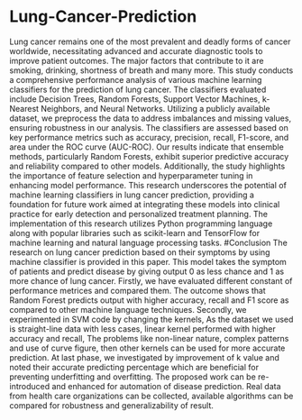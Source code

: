 # Lung-Cancer-Prediction
Lung cancer remains one of the most prevalent and deadly forms of cancer worldwide, necessitating advanced and accurate diagnostic tools to improve patient outcomes. The major factors that contribute to it are smoking, drinking, shortness of breath and many more. This study conducts a comprehensive performance analysis of various machine learning classifiers for the prediction of lung cancer. The classifiers evaluated include Decision Trees, Random Forests, Support Vector Machines, k-Nearest Neighbors, and Neural Networks. Utilizing a publicly available dataset, we preprocess the data to address imbalances and missing values, ensuring robustness in our analysis. The classifiers are assessed based on key performance metrics such as accuracy, precision, recall, F1-score, and area under the ROC curve (AUC-ROC). Our results indicate that ensemble methods, particularly Random Forests, exhibit superior predictive accuracy and reliability compared to other models. Additionally, the study highlights the importance of feature selection and hyperparameter tuning in enhancing model performance. This research underscores the potential of machine learning classifiers in lung cancer prediction, providing a foundation for future work aimed at integrating these models into clinical practice for early detection and personalized treatment planning.
The implementation of this research utilizes Python programming language along with popular libraries such as scikit-learn and TensorFlow for machine learning and natural language processing tasks.
#Conclusion
The research on lung cancer prediction based on their symptoms by using machine classifier is provided in this paper. This model takes the symptom of patients and predict disease by giving output 0 as less chance and 1 as more chance of lung cancer. Firstly, we have evaluated different constant of performance metrices and compared them. The outcome shows that Random Forest predicts output with higher accuracy, recall and F1 score as compared to other machine language techniques. Secondly, we experimented in SVM code by changing the kernels, As the dataset we used is straight-line data with less cases, linear kernel performed with higher accuracy and recall, The problems like non-linear nature, complex patterns and use of curve figure, then other kernels can be used for more accurate prediction. At last phase, we investigated by improvement of k value and noted their accurate predicting percentage which are beneficial for preventing underfitting and overfitting. 
The proposed work can be re-introduced and enhanced for automation of disease prediction. Real data from health care organizations can be collected, available algorithms can be compared for robustness and generalizability of result. 
